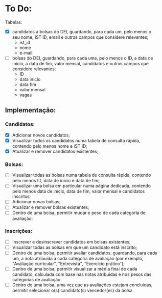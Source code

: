 # To Do:

Tabelas:
- [x] candidatos a bolsas do DEI, guardando, para cada um, pelo menos o seu nome, IST ID, email e outros campos que considere relevantes;
  - ist_id
  - nome
  - e-mail
- [ ] bolsas do DEI, guardando, para cada uma, pelo menos o ID, a data de início, a data de fim, valor mensal, candidatos e outros campos que considere relevantes;
  - ID
  - data inicio
  - data fim
  - valor mensal
  - vagas

## Implementação:
### Candidatos:
- [x] Adicionar novos candidatos;
- [x] Visualizar todos os candidatos numa tabela de consulta rápida, contendo pelo menos nome e IST ID;
- [x] Atualizar e remover candidatos existentes;

### Bolsas:
- [ ] Visualizar todas as bolsas numa tabela de consulta rápida, contendo pelo menos ID, data de início e data de fim;
- [ ] Visualizar uma bolsa em particular numa página dedicada, contendo pelo menos data de início, data de fim, valor mensal e candidatos inscritos;
- [ ] Adicionar novas bolsas;
- [ ] Atualizar e remover bolsas existentes;
- [ ] Dentro de uma bolsa, permitir mudar o peso de cada categoria de avaliação;

### Inscrições:
- [ ] Inscrever e desinscrever candidatos em bolsas existentes;
- [ ] Visualizar todas as bolsas em que um candidato está inscrito;
- [ ] Dentro de uma bolsa, permitir avaliar candidatos, guardando, para cada um, a nota atribuída a cada categoria de avaliação (por exemplo, "Avaliação curricular", "Entrevista", "Exercício prático");
- [ ] Dentro de uma bolsa, permitir visualizar a média final de cada candidato, calculada com base nas notas atribuídas e nos pesos das categorias de avaliação.
- [ ] Dentro de uma bolsa, uma vez que as avaliações estejam concluídas, permitir selecionar o(s) candidato(s) vencedor(es) da bolsa.

